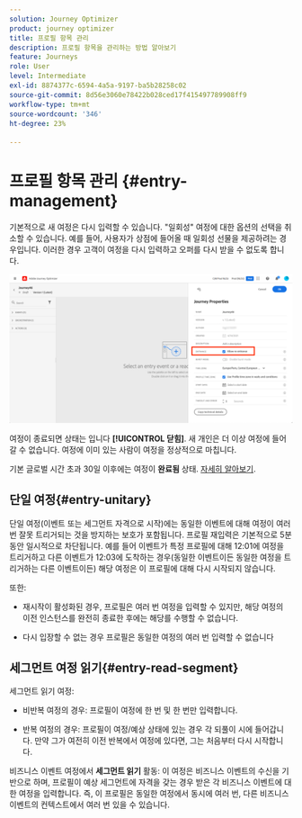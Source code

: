 ```yaml
---
solution: Journey Optimizer
product: journey optimizer
title: 프로필 항목 관리
description: 프로필 항목을 관리하는 방법 알아보기
feature: Journeys
role: User
level: Intermediate
exl-id: 8874377c-6594-4a5a-9197-ba5b28258c02
source-git-commit: 8d56e3060e78422b028ced17f415497789908ff9
workflow-type: tm+mt
source-wordcount: '346'
ht-degree: 23%

---
```


# 프로필 항목 관리 {#entry-management}

기본적으로 새 여정은 다시 입력할 수 있습니다. &quot;일회성&quot; 여정에 대한 옵션의 선택을 취소할 수 있습니다. 예를 들어, 사용자가 상점에 들어올 때 일회성 선물을 제공하려는 경우입니다. 이러한 경우 고객이 여정을 다시 입력하고 오퍼를 다시 받을 수 없도록 합니다.

![](assets/journey-re-entrance.png)

여정이 종료되면 상태는 입니다 **[!UICONTROL 닫힘]**. 새 개인은 더 이상 여정에 들어갈 수 없습니다. 여정에 이미 있는 사람이 여정을 정상적으로 마칩니다.

기본 글로벌 시간 초과 30일 이후에는 여정이 **완료됨** 상태.  [자세히 알아보기](journey-gs.md#global_timeout).


## 단일 여정{#entry-unitary}

단일 여정(이벤트 또는 세그먼트 자격으로 시작)에는 동일한 이벤트에 대해 여정이 여러 번 잘못 트리거되는 것을 방지하는 보호가 포함됩니다. 프로필 재입력은 기본적으로 5분 동안 일시적으로 차단됩니다. 예를 들어 이벤트가 특정 프로필에 대해 12:01에 여정을 트리거하고 다른 이벤트가 12:03에 도착하는 경우(동일한 이벤트이든 동일한 여정을 트리거하는 다른 이벤트이든) 해당 여정은 이 프로필에 대해 다시 시작되지 않습니다.

또한:

* 재시작이 활성화된 경우, 프로필은 여러 번 여정을 입력할 수 있지만, 해당 여정의 이전 인스턴스를 완전히 종료한 후에는 해당를 수행할 수 없습니다.

* 다시 입장할 수 없는 경우 프로필은 동일한 여정의 여러 번 입력할 수 없습니다

## 세그먼트 여정 읽기{#entry-read-segment}

세그먼트 읽기 여정:

* 비반복 여정의 경우: 프로필이 여정에 한 번 및 한 번만 입력합니다.

* 반복 여정의 경우: 프로필이 여정/예상 상태에 있는 경우 각 되풀이 시에 들어갑니다. 만약 그가 여전히 이전 반복에서 여정에 있다면, 그는 처음부터 다시 시작합니다.

비즈니스 이벤트 여정에서 **세그먼트 읽기** 활동: 이 여정은 비즈니스 이벤트의 수신을 기반으로 하며, 프로필이 예상 세그먼트에 자격을 갖는 경우 받은 각 비즈니스 이벤트에 대한 여정을 입력합니다. 즉, 이 프로필은 동일한 여정에서 동시에 여러 번, 다른 비즈니스 이벤트의 컨텍스트에서 여러 번 있을 수 있습니다.
